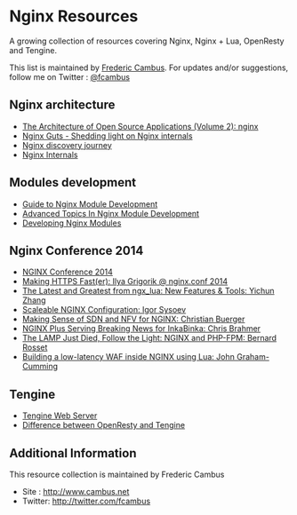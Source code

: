 # Nginx Resources

A growing collection of resources covering Nginx, Nginx + Lua, OpenResty and Tengine. 

This list is maintained by [Frederic Cambus](http://www.cambus.net). For updates and/or suggestions, follow me on Twitter : [@fcambus](https://twitter.com/fcambus)

## Nginx architecture

- [The Architecture of Open Source Applications (Volume 2): nginx](http://aosabook.org/en/nginx.html)
- [Nginx Guts - Shedding light on Nginx internals](http://www.nginxguts.com/)
- [Nginx discovery journey](http://www.nginx-discovery.com/)
- [Nginx Internals](http://www.slideshare.net/joshzhu/nginx-internals)

## Modules development

- [Guide to Nginx Module Development](http://www.evanmiller.org/nginx-modules-guide.html)
- [Advanced Topics In Nginx Module Development](http://www.evanmiller.org/nginx-modules-guide-advanced.html)
- [Developing Nginx Modules](http://www.airpair.com/nginx/extending-nginx-tutorial)

## Nginx Conference 2014

- [NGINX Conference 2014](http://nginx.com/nginxconf/)
- [Making HTTPS Fast(er): Ilya Grigorik @ nginx.conf 2014](https://www.youtube.com/watch?v=iHxD-G0YjiU)
- [The Latest and Greatest from ngx_lua: New Features & Tools: Yichun Zhang](https://www.youtube.com/watch?v=Z0fQabvVhIk)
- [Scaleable NGINX Configuration: Igor Sysoev](https://www.youtube.com/watch?v=YWRYbLKsS0I)
- [Making Sense of SDN and NFV for NGINX: Christian Buerger](https://www.youtube.com/watch?v=-vQpalH8VlE)
- [NGINX Plus Serving Breaking News for InkaBinka: Chris Brahmer ](https://www.youtube.com/watch?v=wxUUEvRLpH8)
- [The LAMP Just Died, Follow the Light: NGINX and PHP-FPM: Bernard Rosset](https://www.youtube.com/watch?v=WR1aZcA1UXs)
- [Building a low-latency WAF inside NGINX using Lua: John Graham-Cumming](https://www.youtube.com/watch?v=nlt4XKhucS4)

## Tengine

- [Tengine Web Server ](http://tengine.taobao.org)
- [Difference between OpenResty and Tengine](https://github.com/openresty/ngx_openresty/issues/54)

## Additional Information

This resource collection is maintained by Frederic Cambus

- Site : http://www.cambus.net
- Twitter: http://twitter.com/fcambus
